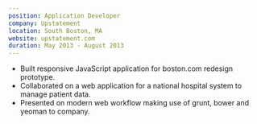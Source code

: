 ```yaml
---
position: Application Developer
company: Upstatement
location: South Boston, MA
website: upstatement.com
duration: May 2013 - August 2013
---
```


- Built responsive JavaScript application for boston.com redesign prototype.
- Collaborated on a web application for a national hospital system to manage patient data.
- Presented on modern web workflow making use of grunt, bower and yeoman to company.